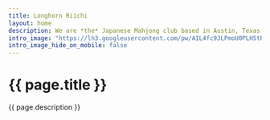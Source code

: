 ```yaml
---
title: Longhorn Riichi
layout: home
description: We are *the* Japanese Mahjong club based in Austin, Texas! Come to learn or play Riichi at our weekly game sessions -- it's free!
intro_image: "https://lh3.googleusercontent.com/pw/AIL4fc9JLPmoU0PLH5tRCJgCEiIrrvR_6nG-qTdQGfLgajoXzKNsQtRdcnG0nJRtnEjfvxx10flLHcZb4KRnB-LlvHDe423f1-wB1OuH6ePHo1FPZWcaA1Q=h700"
intro_image_hide_on_mobile: false
---
```


# {{ page.title }}

{{ page.description }}
